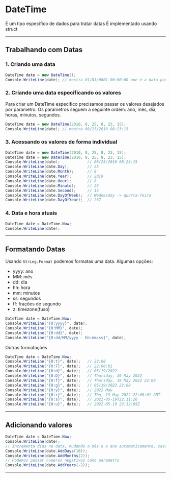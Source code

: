 # DateTime

É um tipo especifico de dados para tratar datas
É implementado usando struct

---
## Trabalhando com Datas

### 1. Criando uma data
```c#
DateTime date = new DateTime();
Console.WriteLine(date); // mostra 01/01/0001 00:00:00 que é a data padrão
```
### 2. Criando uma data especificando os valores
Para criar um DateTime especifico precisamos passar os valores desejados por parametro.
Os parametros seguem a seguinte ordem: ano, mês, dia, horas, minutos, segundos.
```c#
DateTime date = new DateTime(2010, 8, 25, 8, 23, 15);
Console.WriteLine(date); // mostra 08/25/2010 08:23:15
```
### 3. Acessando os valores de forma individual
```c#
DateTime date = new DateTime(2010, 8, 25, 8, 23, 15);
DateTime date = new DateTime(2010, 8, 25, 8, 23, 15);
Console.WriteLine(date);            // 08/25/2010 08:23:15
Console.WriteLine(date.Day);        // 25
Console.WriteLine(date.Month);      // 8
Console.WriteLine(date.Year);       // 2010
Console.WriteLine(date.Hour);       // 8
Console.WriteLine(date.Minute);     // 23
Console.WriteLine(date.Second);     // 15
Console.WriteLine(date.DayOfWeek);  // Wednesday -> quarta-feira
Console.WriteLine(date.DayOfYear);  // 237
```
### 4. Data e hora atuais
```c#
DateTime date = DateTime.Now;
Console.WriteLine(date);
```
---
## Formatando Datas

Usando `String.Format` podemos formatas uma data.
Algumas opções:
- yyyy: ano
- MM: mês
- dd: dia
- hh: hora
- mm: minutos
- ss: segundos
- ff: frações de segundo
- z: timezone(fuso)
```c#
DateTime date = DateTime.Now;
Console.WriteLine("{0:yyyy}", date);
Console.WriteLine("{0:MM}", date);
Console.WriteLine("{0:dd}", date);
Console.WriteLine("{0:dd/MM/yyyy - hh:mm:ss}", date);
```
Outras formatações
```c#
DateTime date = DateTime.Now;
Console.WriteLine("{0:t}", date);   // 22:08
Console.WriteLine("{0:T}", date);   // 22:08:01
Console.WriteLine("{0:d}", date);   // 05/19/2022
Console.WriteLine("{0:D}", date);   // Thursday, 19 May 2022
Console.WriteLine("{0:f}", date);   // Thursday, 19 May 2022 22:08
Console.WriteLine("{0:g}", date);   // 05/19/2022 22:08
Console.WriteLine("{0:y}", date);   // 2022 May
Console.WriteLine("{0:r}", date);   // Thu, 19 May 2022 22:08:01 GMT
Console.WriteLine("{0:s}", date);   // 2022-05-19T22:11:26
Console.WriteLine("{0:u}", date);   // 2022-05-19 22:12:05Z
```
---
## Adicionando valores
```c#
DateTime date = DateTime.Now;
Console.WriteLine(date);
// Incrementa dias na data, mudando o mês e o ano automaticamente, caso necessário
Console.WriteLine(date.AddDays(10));
Console.WriteLine(date.AddMonths(2));
// Podemos passar numeros negativos como parametro
Console.WriteLine(date.AddYears(-2));
```
---

